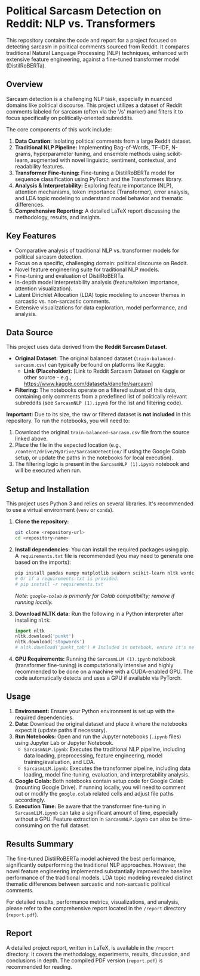# Political Sarcasm Detection on Reddit: NLP vs. Transformers

This repository contains the code and report for a project focused on detecting sarcasm in political comments sourced from Reddit. It compares traditional Natural Language Processing (NLP) techniques, enhanced with extensive feature engineering, against a fine-tuned transformer model (DistilRoBERTa).

## Overview

Sarcasm detection is a challenging NLP task, especially in nuanced domains like political discourse. This project utilizes a dataset of Reddit comments labeled for sarcasm (often via the '/s' marker) and filters it to focus specifically on politically-oriented subreddits.

The core components of this work include:
1.  **Data Curation:** Isolating political comments from a large Reddit dataset.
2.  **Traditional NLP Pipeline:** Implementing Bag-of-Words, TF-IDF, N-grams, hyperparameter tuning, and ensemble methods using scikit-learn, augmented with novel linguistic, sentiment, contextual, and readability features.
3.  **Transformer Fine-tuning:** Fine-tuning a DistilRoBERTa model for sequence classification using PyTorch and the Transformers library.
4.  **Analysis & Interpretability:** Exploring feature importance (NLP), attention mechanisms, token importance (Transformer), error analysis, and LDA topic modeling to understand model behavior and thematic differences.
5.  **Comprehensive Reporting:** A detailed LaTeX report discussing the methodology, results, and insights.

## Key Features

*   Comparative analysis of traditional NLP vs. transformer models for political sarcasm detection.
*   Focus on a specific, challenging domain: political discourse on Reddit.
*   Novel feature engineering suite for traditional NLP models.
*   Fine-tuning and evaluation of DistilRoBERTa.
*   In-depth model interpretability analysis (feature/token importance, attention visualization).
*   Latent Dirichlet Allocation (LDA) topic modeling to uncover themes in sarcastic vs. non-sarcastic comments.
*   Extensive visualizations for data exploration, model performance, and analysis.
## Data Source

This project uses data derived from the **Reddit Sarcasm Dataset**.

*   **Original Dataset:** The original balanced dataset (`train-balanced-sarcasm.csv`) can typically be found on platforms like Kaggle.
    *   **Link (Placeholder):** [Link to Reddit Sarcasm Dataset on Kaggle or other source - e.g., https://www.kaggle.com/datasets/danofer/sarcasm]
*   **Filtering:** The notebooks operate on a filtered subset of this data, containing only comments from a predefined list of politically relevant subreddits (see `SarcasmNLP (1).ipynb` for the list and filtering code).

**Important:** Due to its size, the raw or filtered dataset is **not included** in this repository. To run the notebooks, you will need to:
1.  Download the original `train-balanced-sarcasm.csv` file from the source linked above.
2.  Place the file in the expected location (e.g., `/content/drive/MyDrive/SarcasmDetection/` if using the Google Colab setup, or update the paths in the notebooks for local execution).
3.  The filtering logic is present in the `SarcasmNLP (1).ipynb` notebook and will be executed when run.

## Setup and Installation

This project uses Python 3 and relies on several libraries. It's recommended to use a virtual environment (`venv` or `conda`).

1.  **Clone the repository:**
    ```bash
    git clone <repository-url>
    cd <repository-name>
    ```

2.  **Install dependencies:**
    You can install the required packages using pip. A `requirements.txt` file is recommended (you may need to generate one based on the imports):
    ```bash
    pip install pandas numpy matplotlib seaborn scikit-learn nltk wordcloud torch torchvision torchaudio transformers plotly jupyterlab ipywidgets google-colab
    # Or if a requirements.txt is provided:
    # pip install -r requirements.txt
    ```
    *Note: `google-colab` is primarily for Colab compatibility; remove if running locally.*

3.  **Download NLTK data:**
    Run the following in a Python interpreter after installing `nltk`:
    ```python
    import nltk
    nltk.download('punkt')
    nltk.download('stopwords')
    # nltk.download('punkt_tab') # Included in notebook, ensure it's needed or remove
    ```

4.  **GPU Requirements:** Running the `SarcasmLLM (1).ipynb` notebook (transformer fine-tuning) is computationally intensive and highly recommended to be done on a machine with a CUDA-enabled GPU. The code automatically detects and uses a GPU if available via PyTorch.

## Usage

1.  **Environment:** Ensure your Python environment is set up with the required dependencies.
2.  **Data:** Download the original dataset and place it where the notebooks expect it (update paths if necessary).
3.  **Run Notebooks:** Open and run the Jupyter notebooks (`.ipynb` files) using Jupyter Lab or Jupyter Notebook.
    *   `SarcasmNLP.ipynb`: Executes the traditional NLP pipeline, including data loading, preprocessing, feature engineering, model training/evaluation, and LDA.
    *   `SarcasmLLM.ipynb`: Executes the transformer pipeline, including data loading, model fine-tuning, evaluation, and interpretability analysis.
4.  **Google Colab:** Both notebooks contain setup code for Google Colab (mounting Google Drive). If running locally, you will need to comment out or modify the `google.colab` related cells and adjust file paths accordingly.
5.  **Execution Time:** Be aware that the transformer fine-tuning in `SarcasmLLM.ipynb` can take a significant amount of time, especially without a GPU. Feature extraction in `SarcasmNLP.ipynb` can also be time-consuming on the full dataset.

## Results Summary

The fine-tuned DistilRoBERTa model achieved the best performance, significantly outperforming the traditional NLP approaches. However, the novel feature engineering implemented substantially improved the baseline performance of the traditional models. LDA topic modeling revealed distinct thematic differences between sarcastic and non-sarcastic political comments.

For detailed results, performance metrics, visualizations, and analysis, please refer to the comprehensive report located in the `/report` directory (`report.pdf`).

## Report

A detailed project report, written in LaTeX, is available in the `/report` directory. It covers the methodology, experiments, results, discussion, and conclusions in depth. The compiled PDF version (`report.pdf`) is recommended for reading.
